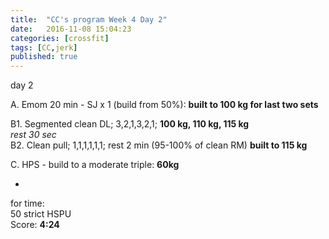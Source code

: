 ```yaml
---
title:  "CC's program Week 4 Day 2"
date:   2016-11-08 15:04:23
categories: [crossfit]
tags: [CC,jerk]
published: true
---
```

day 2

A. Emom 20 min - SJ x 1 (build from 50%): **built to 100 kg for last two sets**

B1. Segmented clean DL; 3,2,1,3,2,1; **100 kg, 110 kg, 115 kg**  
_rest 30 sec_  
B2. Clean pull; 1,1,1,1,1,1; rest 2 min (95-100% of clean RM)  **built to 115 kg**  

C. HPS - build to a moderate triple: **60kg**

+

for time:  
50 strict HSPU  
Score: **4:24**
